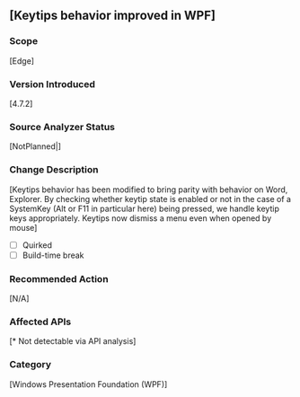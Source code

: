 ## [Keytips behavior improved in WPF]

### Scope
[Edge]

### Version Introduced
[4.7.2]

### Source Analyzer Status
[NotPlanned|]

### Change Description
[Keytips behavior has been modified to bring parity with behavior on Word, Explorer. By checking whether keytip state is enabled or not in the case of a SystemKey (Alt or F11 in particular here) being pressed, we handle keytip keys appropriately. Keytips now dismiss a menu even when opened by mouse]

- [ ] Quirked
- [ ] Build-time break

### Recommended Action
[N/A]

### Affected APIs
[* Not detectable via API analysis]

### Category
[Windows Presentation Foundation (WPF)]

<!--
    ### Original Bug
    https://devdiv.visualstudio.com/DevDiv/_workitems/edit/476533
-->
